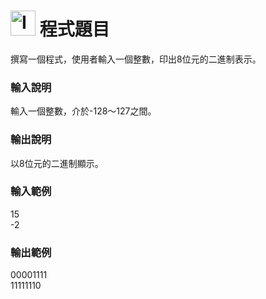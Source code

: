 <h1><img class="alignnone  wp-image-41" src="https://catmaoblog.files.wordpress.com/2016/10/3h9rzur.png" alt="Icon made by Popcorns Arts from www.flaticon.com" width="40" height="40" /> 程式題目</h1>
撰寫一個程式，使用者輸入一個整數，印出8位元的二進制表示。<br>

<h3>輸入說明</h3>
輸入一個整數，介於-128～127之間。<br>

<h3>輸出說明</h3>
以8位元的二進制顯示。<br>

<h3>輸入範例</h3>
15<br>
-2<br>

<h3>輸出範例</h3>
00001111<br>
11111110<br>


